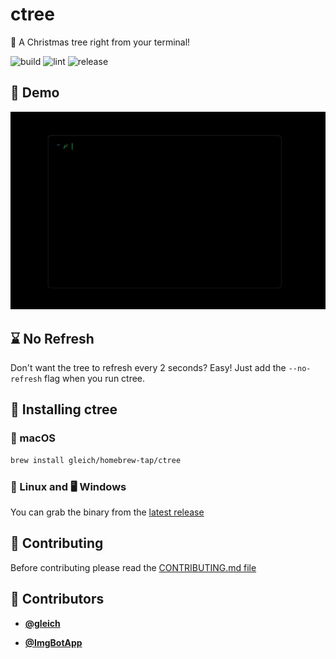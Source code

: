 <!-- DO NOT REMOVE - contributor_list:data:start:["gleich", "ImgBotApp"]:end -->

# ctree

🎄 A Christmas tree right from your terminal!

![build](https://github.com/gleich/ctree/workflows/build/badge.svg)
![lint](https://github.com/gleich/ctree/workflows/lint/badge.svg)
![release](https://github.com/gleich/ctree/workflows/release/badge.svg)

## 👀 Demo

![demo gif](./images/demo.gif)

## ⌛ No Refresh

Don't want the tree to refresh every 2 seconds? Easy! Just add the `--no-refresh` flag when you run ctree.

## 🚀 Installing ctree

### 🍎 macOS

```bash
brew install gleich/homebrew-tap/ctree
```

### 🐧 Linux and 🖥 Windows

You can grab the binary from the [latest release](https://github.com/gleich/ctree/releases/latest)

## 🙌 Contributing

Before contributing please read the [CONTRIBUTING.md file](https://github.com/gleich/ctree/blob/master/CONTRIBUTING.md)

<!-- DO NOT REMOVE - contributor_list:start -->
## 👥 Contributors


- **[@gleich](https://github.com/gleich)**

- **[@ImgBotApp](https://github.com/ImgBotApp)**

<!-- DO NOT REMOVE - contributor_list:end -->
